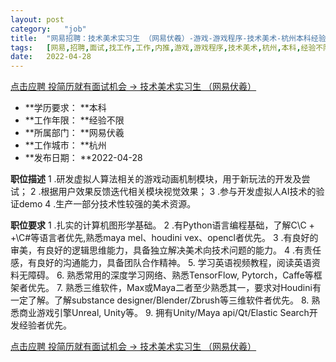 ```yaml
---
layout:	post
category:	"job"
title:	"网易招聘：技术美术实习生 （网易伏羲）-游戏-游戏程序-技术美术-杭州本科经验不限"
tags:	[网易,招聘,面试,找工作,工作,内推,游戏,游戏程序,技术美术,杭州,本科,经验不限]
date:	2022-04-28
---
```


[点击应聘 投简历就有面试机会 -> 技术美术实习生 （网易伏羲）](http://mobile.bole.netease.com/bole/boleDetail?id=32048&employeeId=346f03c3cda5f04c&key=all)



- **学历要求： **本科
- **工作年限： **经验不限
- **所属部门： **网易伏羲
- **工作城市： **杭州
- **发布日期： **2022-04-28



**职位描述**
1 .研发虚拟人算法相关的游戏动画机制模块，用于新玩法的开发及尝试； 
2 .根据用户效果反馈迭代相关模块视觉效果； 
3 .参与开发虚拟人AI技术的验证demo 
4 .生产一部分技术性较强的美术资源。



**职位要求**
1 .扎实的计算机图形学基础。 
2 .有Python语言编程基础，了解C\C + +\C#等语言者优先,熟悉maya mel、houdini vex、opencl者优先。 
3 .有良好的审美，有良好的逻辑思维能力，具备独立解决美术向技术问题的能力。 
4 .有责任感，有良好的沟通能力，具备团队合作精神。 
5. 学习英语视频教程，阅读英语资料无障碍。 
6. 熟悉常用的深度学习网络、熟悉TensorFlow, Pytorch，Caffe等框架者优先。 
7. 熟悉三维软件，Max或Maya二者至少熟悉其一，要求对Houdini有一定了解。了解substance designer/Blender/Zbrush等三维软件者优先。 
8. 熟悉商业游戏引擎Unreal, Unity等。 
9. 拥有Unity/Maya api/Qt/Elastic Search开发经验者优先。



[点击应聘 投简历就有面试机会 -> 技术美术实习生 （网易伏羲）](http://mobile.bole.netease.com/bole/boleDetail?id=32048&employeeId=346f03c3cda5f04c&key=all)